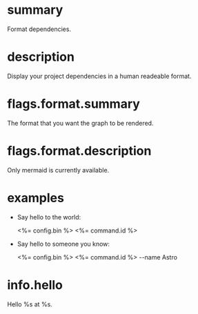 # summary

Format dependencies.

# description

Display your project dependencies in a human readeable format.

# flags.format.summary

The format that you want the graph to be rendered.

# flags.format.description

Only mermaid is currently available.

# examples

- Say hello to the world:

  <%= config.bin %> <%= command.id %>

- Say hello to someone you know:

  <%= config.bin %> <%= command.id %> --name Astro

# info.hello

Hello %s at %s.
